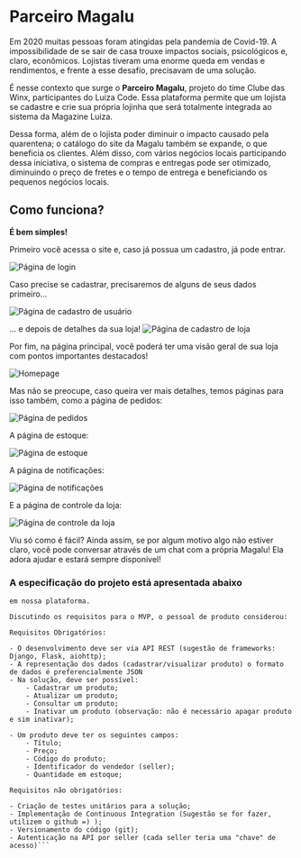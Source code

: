 # Parceiro Magalu

Em 2020 muitas pessoas foram atingidas pela pandemia de Covid-19. A impossibilidade de se sair de casa trouxe impactos sociais, psicológicos e, claro, econômicos. Lojistas tiveram uma enorme queda em vendas e rendimentos, e frente a esse desafio, precisavam de uma solução.

É nesse contexto que surge o **Parceiro Magalu**, projeto do time Clube das Winx, participantes do Luiza Code. Essa plataforma permite que um lojista se cadastre e crie sua própria lojinha que será totalmente integrada ao sistema da Magazine Luiza.

Dessa forma, além de o lojista poder diminuir o impacto causado pela quarentena; o catálogo do site da Magalu também se expande, o que beneficia os clientes. Além disso, com vários negócios locais participando dessa iniciativa, o sistema de compras e entregas pode ser otimizado, diminuindo o preço de fretes e o tempo de entrega e beneficiando os pequenos negócios locais.

## Como funciona?

**É bem simples!**

Primeiro você acessa o site e, caso já possua um cadastro, já pode entrar.

![Página de login](https://raw.githubusercontent.com/lindiner/winx_solution/main/screenshots/01.png)

Caso precise se cadastrar, precisaremos de alguns de seus dados primeiro...

![Página de cadastro de usuário](https://raw.githubusercontent.com/lindiner/winx_solution/main/screenshots/02.png)

... e depois de detalhes da sua loja!
![Página de cadastro de loja](https://raw.githubusercontent.com/lindiner/winx_solution/main/screenshots/03.png)

Por fim, na página principal, você poderá ter uma visão geral de sua loja com pontos importantes destacados!

![Homepage](https://raw.githubusercontent.com/lindiner/winx_solution/main/screenshots/04.png)

Mas não se preocupe, caso queira ver mais detalhes, temos páginas para isso também, como a página de pedidos:

![Página de pedidos](https://raw.githubusercontent.com/lindiner/winx_solution/main/screenshots/05.png)

A página de estoque:

![Página de estoque](https://raw.githubusercontent.com/lindiner/winx_solution/main/screenshots/06.png)

A página de notificações:

![Página de notificações](https://raw.githubusercontent.com/lindiner/winx_solution/main/screenshots/07.png)

E a página de controle da loja:

![Página de controle da loja](https://raw.githubusercontent.com/lindiner/winx_solution/main/screenshots/08.png)

Viu só como é fácil? Ainda assim, se por algum motivo algo não estiver claro, você pode conversar através de um chat com a própria Magalu! Ela adora ajudar e estará sempre disponível!

### A especificação do projeto está apresentada abaixo

```Uma solução aberta para outros vendedores colocarem seus produtos a venda
em nossa plataforma.

Discutindo os requisitos para o MVP, o pessoal de produto considerou:

Requisitos Obrigatórios:

- O desenvolvimento deve ser via API REST (sugestão de frameworks: Django, Flask, aiohttp);
- A representação dos dados (cadastrar/visualizar produto) o formato de dados é preferencialmente JSON
- Na solução, deve ser possível:
    - Cadastrar um produto;
    - Atualizar um produto;
    - Consultar um produto;
    - Inativar um produto (observação: não é necessário apagar produto e sim inativar);

- Um produto deve ter os seguintes campos:
    - Título;
    - Preço;
    - Código do produto;
    - Identificador do vendedor (seller);
    - Quantidade em estoque;

Requisitos não obrigatórios:

- Criação de testes unitários para a solução;
- Implementação de Continuous Integration (Sugestão se for fazer, utilizem o github =) );
- Versionamento do código (git);
- Autenticação na API por seller (cada seller teria uma "chave" de acesso)```
